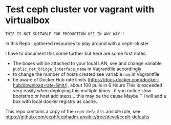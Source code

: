 # Test ceph cluster vor vagrant with virtualbox

    THIS IS NOT SUITABLE FOR PRODUCTION USE IN ANY WAY!!

In this Repo i gathered resources to play around with a ceph-cluster

I have to document this some further but here are some first notes:

- The boxes will be attached to your local LAN, see and change variable `public_net_bridge_interface_name`
  in Vagrantfile accordingly
- to change the number of hosts created see variable `num` in Vagrantfile
- be aware of Docker Hub rate limits (https://docs.docker.com/docker-hub/download-rate-limit/), about 100 pulls in 6 Hours
  This is exceeded very easily when deploying this multiple times.. if you notice slow bootstrap or host add steps... this may be the cause
  Maybe :tm: i will add a box with local docker registry as cache..

This repo contains a copy of the `ceph-defaults` ansible role, see https://github.com/ceph/cephadm-ansible/tree/devel/ceph-defaults

